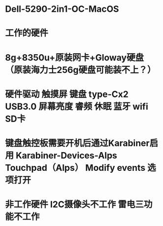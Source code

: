 # Dell-5290-2in1-OC-MacOS
# 工作的硬件
# 8g+8350u+原装网卡+Gloway硬盘（原装海力士256g硬盘可能装不上？）
# 硬件驱动 触摸屏 键盘 type-Cx2 USB3.0 屏幕亮度 睿频 休眠 蓝牙 wifi SD卡 
# 键盘触控板需要开机后通过Karabiner启用 Karabiner-Devices-Alps Touchpad（Alps） Modify events 选项打开
# 非工作硬件 I2C摄像头不工作 雷电三功能不工作
